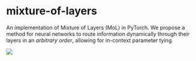 # mixture-of-layers

An implementation of Mixture of Layers (MoL) in PyTorch. We propose a method for neural networks to route information dynamically through their layers in an *arbitrary order*, allowing for in-context parameter tying.

![](https://i.ibb.co/XsMYr0c/mol.png)

